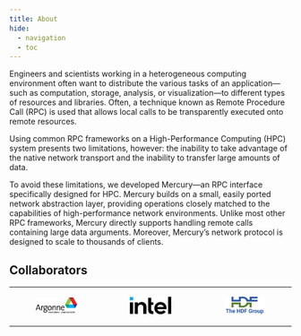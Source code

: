 ```yaml
---
title: About
hide:
  - navigation
  - toc
---
```


Engineers and scientists working in a heterogeneous computing environment
often want to distribute the various tasks of an application&mdash;such as
computation, storage, analysis, or visualization&mdash;to different types of
resources and libraries. Often, a technique known as Remote Procedure Call
(RPC) is used that allows local calls to be transparently executed onto remote
resources.

Using common RPC frameworks on a High-Performance Computing (HPC) system presents
two limitations, however: the inability to take advantage of the native network
transport and the inability to transfer large amounts of data.

To avoid these limitations, we developed Mercury&mdash;an RPC interface specifically
designed for HPC. Mercury builds on a small, easily
ported network abstraction layer, providing operations closely matched to the
capabilities of high-performance network environments. Unlike most other RPC
frameworks, Mercury directly supports handling remote calls containing large
data arguments. Moreover, Mercury’s network protocol is designed to scale to
thousands of clients.

## Collaborators

<table style="border: 0;">
    <colgroup>
        <col style="width: 33%" />
        <col style="width: 33%" />
        <col style="width: 33%" />
    </colgroup>
    <tbody>
        <tr>
            <td style="border: 0;">
                <figure>
                    <img width="200px" src="../assets/images/anl_logo.svg" alt="ANL Logo" />
                </figure>
            </td>
            <td style="border: 0;">
                <figure>
                    <img width="150px" src="../assets/images/intel_logo.svg" alt="Intel Logo" />
                </figure>
            </td>
            <td style="border: 0;">
                <figure>
                    <img width="200px" src="../assets/images/hdf_logo.svg" alt="HDF Logo" />
                </figure>
            </td>
        </tr>
    </tbody>
</table>
